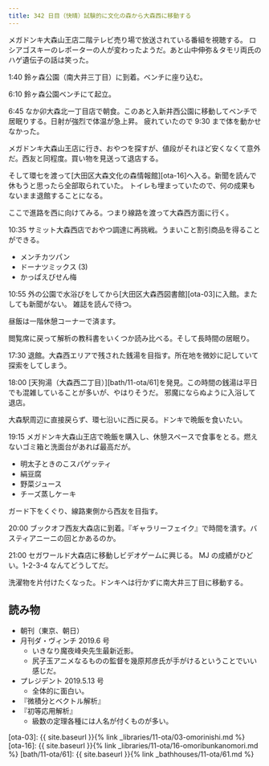 ```yaml
---
title: 342 日目（快晴）試験的に文化の森から大森西に移動する
---
```


メガドンキ大森山王店二階テレビ売り場で放送されている番組を視聴する。
ロシアゴスキーのレポーターの人が変わったようだ。あと山中伸弥＆タモリ両氏のハゲ遺伝子の話は笑った。

1:40 鈴ヶ森公園（南大井三丁目）に到着。ベンチに座り込む。

6:10 鈴ヶ森公園ベンチにて起立。

6:45 なか卯大森北一丁目店で朝食。このあと入新井西公園に移動してベンチで居眠りする。日射が強烈で体温が急上昇。
疲れていたので 9:30 まで体を動かせなかった。

メガドンキ大森山王店に行き、おやつを探すが、値段がそれほど安くなくて意外だ。西友と同程度。買い物を見送って退店する。

そして環七を渡って[大田区大森文化の森情報館][ota-16]へ入る。新聞を読んで休もうと思ったら全部取られていた。
トイレも埋まっていたので、何の成果もないまま退館することになる。

ここで進路を西に向けてみる。つまり線路を渡って大森西方面に行く。

10:35 サミット大森西店でおやつ調達に再挑戦。うまいこと割引商品を得ることができる。

* メンチカツパン
* ドーナツミックス (3)
* かっぱえびせん梅

10:55 外の公園で水浴びをしてから[大田区大森西図書館][ota-03]に入館。またしても新聞がない。
雑誌を読んで待つ。

昼飯は一階休憩コーナーで済ます。

閲覧席に戻って解析の教科書をいくつか読み比べる。そして長時間の居眠り。

17:30 退館。大森西エリアで残された銭湯を目指す。所在地を微妙に記していて探索をしてしまう。

18:00 [天狗湯（大森西二丁目）][bath/11-ota/61]を発見。この時間の銭湯は平日でも混雑していることが多いが、やはりそうだ。
邪魔にならぬように入浴して退店。

大森駅周辺に直接戻らず、環七沿いに西に戻る。ドンキで晩飯を食いたい。

19:15 メガドンキ大森山王店で晩飯を購入し、休憩スペースで食事をとる。燃えないゴミ箱と洗面台があれば最高だが。

* 明太子ときのこスパゲッティ
* 絹豆腐
* 野菜ジュース
* チーズ蒸しケーキ

ガード下をくぐり、線路東側から西友を目指す。

20:00 ブックオフ西友大森店に到着。『ギャラリーフェイク』で時間を潰す。バスティアニーニの回とかあるのか。

21:00 セガワールド大森店に移動しビデオゲームに興じる。
MJ の成績がひどい。1-2-3-4 なんてどうしてだ。

洗濯物を片付けたくなった。ドンキへは行かずに南大井三丁目に移動する。

## 読み物

* 朝刊（東京、朝日）
* 月刊ダ・ヴィンチ 2019.6 号
  * いきなり魔夜峰央先生最新近影。
  * 尻子玉アニメなるものの監督を幾原邦彦氏が手がけるということでいい感じだ。
* プレジデント 2019.5.13 号
  * 全体的に面白い。
* 『微積分とベクトル解析』
* 『初等応用解析』
  * 級数の定理各種には人名が付くものが多い。

[ota-03]: {{ site.baseurl }}{% link _libraries/11-ota/03-omorinishi.md %}
[ota-16]: {{ site.baseurl }}{% link _libraries/11-ota/16-omoribunkanomori.md %}
[bath/11-ota/61]: {{ site.baseurl }}{% link _bathhouses/11-ota/61.md %}
